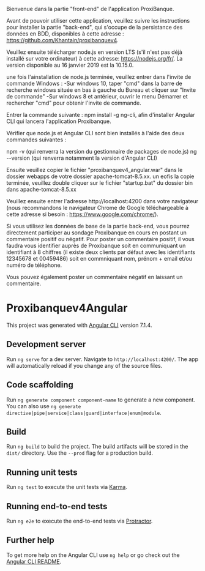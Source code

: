 Bienvenue dans la partie "front-end" de l'application ProxiBanque.

Avant de pouvoir utiliser cette application, veuillez suivre les instructions pour installer la partie "back-end", qui s'occupe de la persistance des données en BDD, disponibles à cette adresse : https://github.com/Khantain/proxibanquev4.

Veuillez ensuite télécharger node.js en version LTS (s'il n'est pas déjà installé sur votre ordinateur) à cette adresse: https://nodejs.org/fr/. La version disponible au 16 janvier 2019 est la 10.15.0.

une fois l'ainstallation de node.js terminée, veuillez entrer dans l'invite de commande Windows :
-Sur windows 10, taper "cmd" dans la barre de recherche windows située en bas à gauche du Bureau et cliquer sur "Invite de commande"
-Sur windows 8 et antérieur, ouvrir le menu Démarrer et rechercher "cmd" pour obtenir l'invite de commande.

Entrer la commande suivante : npm install -g ng-cli, afin d'installer Angular CLI qui lancera l'application Proxibanque.

Vérifier que node.js et Angular CLI sont bien installés à l'aide des deux commandes suivantes :

npm -v (qui renverra la version du gestionnaire de packages de node.js)
ng --version (qui renverra notamment la version d'Angular CLI)

Ensuite veuillez copier le fichier "proxibanquev4_angular.war" dans le dossier webapps de votre dossier apache-tomcat-8.5.xx. un eofis la copie terminée, veuillez double cliquer sur le fichier "startup.bat" du dossier bin dans apache-tomcat-8.5.xx

Veuillez ensuite entrer l'adresse http://localhost:4200 dans votre navigateur (nous recommandons le navigateur Chrome de Google
téléchargeable à cette adresse si besoin : https://www.google.com/chrome/).

Si vous utilisez les données de base  de la partie back-end, vous pourrez directement participer au sondage Proxibanque en cours en postant un commentaire positif ou négatif. Pour poster un commentaire positif, il vous faudra vous identifier auprès de Proxibanque soit en communiquant un identifiant à 8 chiffres (il existe deux clients par défaut avec les identifiants 12345678 et 00459486) soit en commniquant nom, prénom + email et/ou numéro de téléphone.

Vous pouvez également poster un commentaire négatif en laissant un commentaire.




# Proxibanquev4Angular

This project was generated with [Angular CLI](https://github.com/angular/angular-cli) version 7.1.4.

## Development server

Run `ng serve` for a dev server. Navigate to `http://localhost:4200/`. The app will automatically reload if you change any of the source files.

## Code scaffolding

Run `ng generate component component-name` to generate a new component. You can also use `ng generate directive|pipe|service|class|guard|interface|enum|module`.

## Build

Run `ng build` to build the project. The build artifacts will be stored in the `dist/` directory. Use the `--prod` flag for a production build.

## Running unit tests

Run `ng test` to execute the unit tests via [Karma](https://karma-runner.github.io).

## Running end-to-end tests

Run `ng e2e` to execute the end-to-end tests via [Protractor](http://www.protractortest.org/).

## Further help

To get more help on the Angular CLI use `ng help` or go check out the [Angular CLI README](https://github.com/angular/angular-cli/blob/master/README.md).
